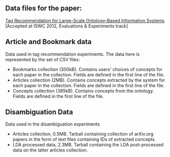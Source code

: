 
## Data files for the paper:

[Tag Recommendation for Large-Scale Ontology-Based Information Systems](http://iswc2012.semanticweb.org/sites/default/files/76500318.pdf)
[Accepted at ISWC 2012, Evaluations & Experiments track]

## Article and Bookmark data

Data used in tag recommendation experiments. The data here is represented by the set of CSV files:

* Bookmarks collection (300kB). Contains users' choices of concepts for each paper in the collection. Fields are defined in the first line of the file.
* Articles collection (2MB). Contains concepts extracted by the system for each paper in the collection. Fields are defined in the first line of the file.
* Concepts collection (385kB). Contains concepts from the ontology. Fields are defined in the first line of the file.


## Disambiguation Data

Data used in the disambiguation experiments

* Articles collection, 0.5MB. Tarball containing collection of arXiv.org papers in the form of text files containing IDs of extracted concepts.
* LDA processed data, 2.3MB. Tarball containing the LDA post-processed data on the latter articles collection.
